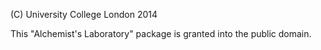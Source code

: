
(C) University College London 2014

This "Alchemist's Laboratory" package is granted into the public domain.